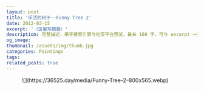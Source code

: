 ```yaml
---
layout: post
title: '乐活的树子——Funny Tree 2'
date: 2012-03-15
excerpt: '（这里写摘要）'
description: 完整描述，用于搜索引擎与社交平台预览，最长 160 字，可与 excerpt 一致
og_image: 
thumbnail: /assets/img/thumb.jpg
categories: Paintings
tags: 
related_posts: true
---
```


<figure class="wp-block-image size-large">![](https://36525.day/media/Funny-Tree-2-800x565.webp)</figure>
